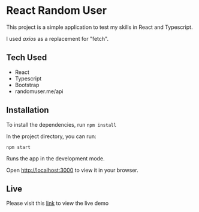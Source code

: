 # React Random User

This project is a simple application to test my skills in React and Typescript.

I used <em>axios</em> as a replacement for "fetch".

## Tech Used

<ul>
  <li>React</li>
  <li>Typescript</li>
  <li>Bootstrap</li>
  <li>randomuser.me/api</li>
</ul>

## Installation

To install the dependencies, run <code>npm install</code>

In the project directory, you can run:

<code>npm start</code>

Runs the app in the development mode.

Open <a href="http://localhost:3000" rel="no-follow">http://localhost:3000</a> to view it in your browser.

## Live

Please visit this <a href="https://jomarcui.github.io/react-random-user/" target="_blank">link</a> to
view the live demo
